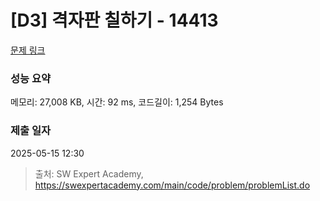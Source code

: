 # [D3] 격자판 칠하기 - 14413 

[문제 링크](https://swexpertacademy.com/main/code/problem/problemDetail.do?contestProbId=AYEXgKnKKg0DFARx) 

### 성능 요약

메모리: 27,008 KB, 시간: 92 ms, 코드길이: 1,254 Bytes

### 제출 일자

2025-05-15 12:30



> 출처: SW Expert Academy, https://swexpertacademy.com/main/code/problem/problemList.do